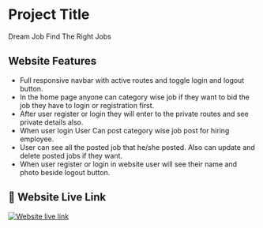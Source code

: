 
# Project Title

Dream Job
Find The Right Jobs


## Website Features 

- Full responsive navbar with active routes and toggle login and logout button.
- In the home page anyone can category wise job if they want to bid the job they have to login or registration first.
- After user register or login they will enter to the private routes and see private details also.
- When user login User Can post category wise job post for hiring employee.
- User can see all the posted job that he/she posted. Also can update and delete posted jobs if they want.
- When user register or login in website user will see their name and photo beside logout button.


## 🔗 Website Live Link
 [![Website live link](https://img.shields.io/badge/DreamJob-000?style=for-the-badge&logo=ko-fi&logoColor=white)](https://dream-job-finder.web.app/)

